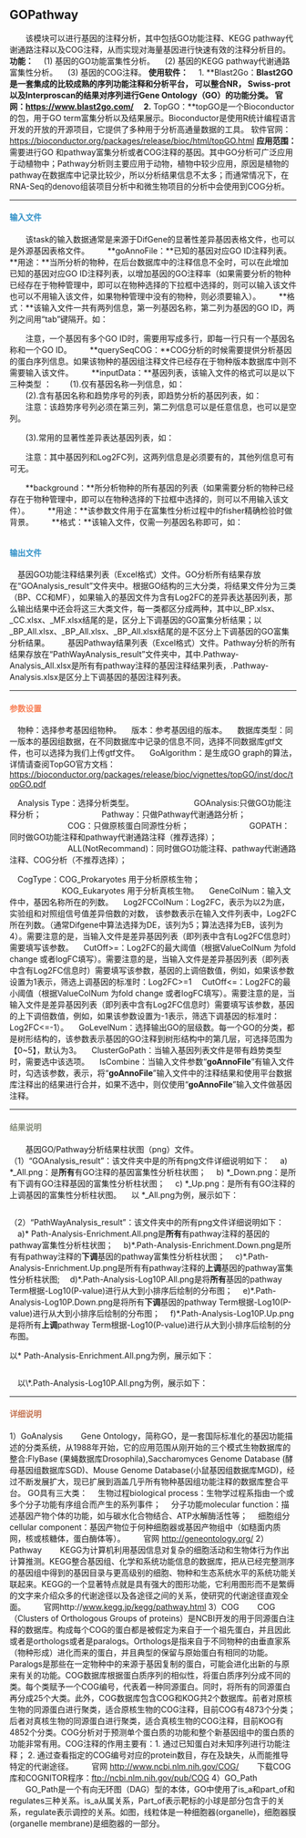 ## GOPathway
　　该模块可以进行基因的注释分析，其中包括GO功能注释、KEGG pathway代谢通路注释以及COG注释，从而实现对海量基因进行快速有效的注释分析目的。
**功能：**
　(1) 基因的GO功能富集性分析。
　(2) 基因的KEGG pathway代谢通路富集性分析。
　(3) 基因的COG注释。
**使用软件：**
　1. **Blast2Go：**Blast2GO是一套集成的比较成熟的序列功能注释和分析平台， 可以整合NR， Swiss-prot 以及Interproscan的结果对序列进行Gene Ontology（GO）的功能分类。
官网：https://www.blast2go.com/
　2.** TopGO：**topGO是一个Bioconductor的包，用于GO term富集分析以及结果展示。Bioconductor是使用R统计编程语言开发的开放的开源项目，它提供了多种用于分析高通量数据的工具。
软件官网：https://bioconductor.org/packages/release/bioc/html/topGO.html
**应用范围：**
　　需要进行GO 和pathway富集分析或者COG注释的基因。其中GO分析可广泛应用于动植物中；Pathway分析则主要应用于动物，植物中较少应用，原因是植物的pathway在数据库中记录比较少，所以分析结果信息不太多；而通常情况下，在RNA-Seq的denovo组装项目分析中和微生物项目的分析中会使用到COG分析。 

  ***
#### **<i class="glyphicon glyphicon-log-in" aria-hidden="true" style="color:#3090C7"></i><span style="color:#3090C7"> 输入文件**
　　该task的输入数据通常是来源于DifGene的显著性差异基因表格文件，也可以是外源基因表格文件。
　　**goAnnoFile：**已知的基因对应GO ID注释列表。　
　　**用途：**当所分析的物种，在后台数据库中的注释信息不全时，可以在此增加已知的基因对应GO ID注释列表，以增加基因的GO注释率（如果需要分析的物种已经存在于物种管理中，即可以在物种选择的下拉框中选择的，则可以输入该文件也可以不用输入该文件，如果物种管理中没有的物种，则必须要输入）。
　　**格式：**该输入文件一共有两列信息，第一列基因名称，第二列为基因的GO ID，两列之间用“tab”键隔开。如：
<div style="text-align:center"><img data-src="8.png" width="150px"></img></div>
　　注意，一个基因有多个GO ID时，需要用写成多行，即每一行只有一个基因名称和一个GO ID。
　　**querySeqCOG：**COG分析的时候需要提供分析基因的蛋白序列信息。如果该物种的基因组注释文件已经存在于物种版本数据库中则不需要输入该文件。
　　**inputData：**基因列表，该输入文件的格式可以是以下三种类型 ：
　　(1).仅有基因名称一列信息，如：
<div style="text-align:center"><img data-src="9.png" width="90px"></img></div>
　　(2).含有基因名称和趋势序号的列表，即趋势分析的基因列表，如：
<div style="text-align:center"><img data-src="10.png" width="150px"></img></div>
　　注意：该趋势序号列必须在第三列，第二列信息可以是任意信息，也可以是空列。
  
　　(3).常用的显著性差异表达基因列表，如：
<div style="text-align:center"><img data-src="11.png" width="500px"></img></div>
　　注意：其中基因列和Log2FC列，这两列信息是必须要有的，其他列信息可有可无。
  
　　**background：**所分析物种的所有基因的列表（如果需要分析的物种已经存在于物种管理中，即可以在物种选择的下拉框中选择的，则可以不用输入该文件）。
　　**用途：**该参数文件用于在富集性分析过程中的fisher精确检验时做背景。
　　**格式：**该输入文件，仅需一列基因名称即可，如：
<div style="text-align:center"><img data-src="12.png" width="100px"></img></div>

#### **<i class="glyphicon glyphicon-log-out" aria-hidden="true" style="color:#3090C7"></i><span style="color:#3090C7"> 输出文件**
　基因GO功能注释结果列表（Excel格式）文件。GO分析所有结果存放在“GOAnalysis_result”文件夹中。根据GO结构的三大分类，将结果文件分为三类（BP、CC和MF），如果输入的基因文件为含有Log2FC的差异表达基因列表，那么输出结果中还会将这三大类文件，每一类都区分成两种，其中以_BP.xlsx、_CC.xlsx、_MF.xlsx结尾的是，区分上下调基因的GO富集分析结果；以_BP_All.xlsx、_BP_All.xlsx、_BP_All.xlsx结尾的是不区分上下调基因的GO富集分析结果。
　　基因Pathway结果列表（Excel格式）文件。Pathway分析的所有结果存放在“PathWayAnalysis_result”文件夹中，其中.Pathway-Analysis_All.xlsx是所有有pathway注释的基因注释结果列表，.Pathway-Analysis.xlsx是区分上下调基因的基因注释列表。　 
  
***
#### **<i class="fa fa-cog" aria-hidden="true" style="color:#F88158"></i> <span style="color:#F88158">参数设置**
　<label id='species'>物种：</label>选择参考基因组物种。
　<label id='speciesVersion'>版本：</label>参考基因组的版本。
　<label id='dbType'>数据库类型：</label>同一版本的基因组数据，在不同数据库中记录的信息不同，选择不同数据库gtf文件，也可以选择为我们上传gtf文件。
　<label id='goAlgorithm'>GoAlgorithm：</label>是生成GO graph的算法，详情请查阅TopGO官方文档：
https://bioconductor.org/packages/release/bioc/vignettes/topGO/inst/doc/topGO.pdf

　<label id='analysisType'>Analysis Type：</label>选择分析类型。
　　　　　　 　GOAnalysis:只做GO功能注释分析；
　　　　　　 　Pathway：只做Pathway代谢通路分析；
　　　　　　 　COG：只做原核蛋白同源性分析；
　　　　　 　　GOPATH：同时做GO功能注释和pathway代谢通路注释（推荐选择）；
　　　　　　　 ALL(NotRecommand)：同时做GO功能注释、pathway代谢通路注释、COG分析（不推荐选择）；

　<label id='cogType'>CogType：</label>COG_Prokaryotes 用于分析原核生物；
　　　　　 　 KOG_Eukaryotes  用于分析真核生物。
　<label id='acclDColNum'>GeneColNum：</label>输入文件中，基因名称所在的列数。
　<label id='valueColNum'>Log2FCColNum：</label>Log2FC，表示为以2为底，实验组和对照组信号值差异倍数的对数， 该参数表示在输入文件列表中，Log2FC所在列数。（通常Difgene中算法选择为DE，该列为5；算法选择为EB，该列为4）。需要注意的是，当输入文件是差异基因列表（即列表中含有Log2FC信息时）需要填写该参数。
　<label id='upValue'>CutOff>=：</label>Log2FC的最大阈值（根据ValueColNum 为fold change 或者logFC填写）。需要注意的是，当输入文件是差异基因列表（即列表中含有Log2FC信息时）需要填写该参数，基因的上调倍数值，例如，如果该参数设置为1表示，筛选上调基因的标准时：Log2FC>=1
　<label id='downValue'>CutOff<=：</label>Log2FC的最小阈值（根据ValueColNum 为fold change 或者logFC填写）。需要注意的是，当输入文件是差异基因列表（即列表中含有Log2FC信息时）需要填写该参数，基因的上下调倍数值，例如，如果该参数设置为-1表示，筛选下调基因的标准时：Log2FC<=-1）。
　<label id='goLevelNum'>GoLevelNum：</label>选择输出GO的层级数。每一个GO的分类，都是树形结构的，该参数表示基因的GO注释到树形结构中的第几层，可选择范围为【0~5】，默认为3。
　<label id='clusterGoPath'>ClusterGoPath：</label>当输入基因列表文件是带有趋势类型时，需要选中该选项。
　<label id='isCombine'>IsCombine：</label>当输入文件参数“**goAnnoFile**”有输入文件时，勾选该参数，表示，将“**goAnnoFile**”输入文件中的注释结果和使用平台数据库注释出的结果进行合并，如果不选中，则仅使用“**goAnnoFile**”输入文件做基因注释。
　
***
#### **<i class="fa fa-file-text" aria-hidden="true" style="color:#848b79"></i><span style="color:#848b79"> 结果说明**
　　基因GO/Pathway分析结果柱状图（png）文件。
（1）“GOAnalysis_result”：该文件夹中是的所有png文件详细说明如下：
　a) \*_All.png：是**所有**有GO注释的基因富集性分析柱状图；
　b) \*_Down.png：是所有下调有GO注释基因的富集性分析柱状图；
　c) \*_Up.png：是所有有GO注释的上调基因的富集性分析柱状图。
　以 \*_All.png为例，展示如下：
<div style="text-align:center">
<img data-src="4.png" width="500px" ></img>
</div>
  
  （2）“PathWayAnalysis_result”：该文件夹中的所有png文件详细说明如下：
　a)\* Path-Analysis-Enrichment.All.png是**所有**有pathway注释的基因的pathway富集性分析柱状图；
　b)\*.Path-Analysis-Enrichment.Down.png是所有有pathway注释的**下调**基因的pathway富集性分析柱状图；
　c)\*.Path-Analysis-Enrichment.Up.png是所有有pathway注释的**上调**基因的pathway富集性分析柱状图;
　d)\*.Path-Analysis-Log10P.All.png是将**所有**基因的pathway Term根据-Log10(P-value)进行从大到小排序后绘制的分布图；
　e)\*.Path-Analysis-Log10P.Down.png是将所有**下调**基因的pathway Term根据-Log10(P-value)进行从大到小排序后绘制的分布图；
　f)\*.Path-Analysis-Log10P.Up.png是将所有**上调**pathway Term根据-Log10(P-value)进行从大到小排序后绘制的分布图。

以\* Path-Analysis-Enrichment.All.png为例，展示如下：<div style="text-align:center">
<img data-src="6.png" width="300px" ></img>
</div>
　以\*.Path-Analysis-Log10P.All.png为例，展示如下：
<div style="text-align:center"><img data-src="13.png" width="300px" ></img>
</div>

***
#### **<span class="glyphicon glyphicon-paperclip" aria-hidden="true" style="color:#C47451"></span></i><span style="color:#C47451">  详细说明**
1）GoAnalysis
　　Gene Ontology，简称GO，是一套国际标准化的基因功能描述的分类系统，从1988年开始，它的应用范围从刚开始的三个模式生物数据库的整合:FlyBase (果蝇数据库Drosophila),Saccharomyces Genome Database (酵母基因组数据库SGD)、Mouse Genome Database(小鼠基因组数据库MGD)，经过不断发展扩大，现已扩展到涵盖几乎所有物种基因组功能注释的数据库整合平台。
GO具有三大类：
　生物过程biological process：生物学过程系指由一个或多个分子功能有序组合而产生的系列事件；
　分子功能molecular function：描述基因产物个体的功能，如与碳水化合物结合、ATP水解酶活性等；
　细胞组分cellular component：基因产物位于何种细胞器或基因产物组中（如糙面内质网，核或核糖体，蛋白酶体等）。 
　　官网 http://geneontology.org/
2）Pathway
　　KEGG为计算机利用基因信息对复杂的细胞活动和生物体行为作出计算推测。KEGG整合基因组、化学和系统功能信息的数据库，把从已经完整测序的基因组中得到的基因目录与更高级别的细胞、物种和生态系统水平的系统功能关联起来。KEGG的一个显著特点就是具有强大的图形功能，它利用图形而不是繁缛的文字来介绍众多的代谢途径以及各途径之间的关系，使研究的代谢途径直观全面。
　　官网http://www.kegg.jp/kegg/pathway.html
3）COG
　　COG（Clusters of Orthologous Groups of proteins）是NCBI开发的用于同源蛋白注释的数据库。构成每个COG的蛋白都是被假定为来自于一个祖先蛋白，并且因此或者是orthologs或者是paralogs。Orthologs是指来自于不同物种的由垂直家系（物种形成）进化而来的蛋白，并且典型的保留与原始蛋白有相同的功能。Paralogs是那些在一定物种中的来源于基因复制的蛋白，可能会进化出新的与原来有关的功能。COG数据库根据蛋白质序列的相似性，将蛋白质序列分成不同的类。每个类赋予一个COG编号，代表着一种同源蛋白。同时，将所有的同源蛋白再分成25个大类。此外，COG数据库包含COG和KOG共2个数据库。前者对原核生物的同源蛋白进行聚类，适合原核生物的COG注释，目前COG有4873个分类；后者对真核生物的同源蛋白进行聚类，适合真核生物的COG注释，目前KOG有4852个分类。COG分析对于预测单个蛋白质的功能和整个新基因组中的蛋白质的功能非常有用。COG注释的作用主要有：1. 通过已知蛋白对未知序列进行功能注释； 2. 通过查看指定的COG编号对应的protein数目，存在及缺失，从而能推导特定的代谢途径。
　　官网 http://www.ncbi.nlm.nih.gov/COG/
　　下载COG库和COGNITOR程序：ftp://ncbi.nlm.nih.gov/pub/COG
4）GO_Path
　　GO_Path是一个有向无环图（DAG）型的本体，GO中使用了is_a和part_of和regulates三种关系。is_a从属关系，Part_of表示靶标的小球是部分包含于的关系，regulate表示调控的关系。如图，线粒体是一种细胞器(organelle)，细胞器膜(organelle membrane)是细胞器的一部分。
 
<div style="text-align:center">
<img data-src="1.png" width="500px"  ></img></div>
